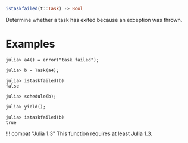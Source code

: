 ```julia
istaskfailed(t::Task) -> Bool
```

Determine whether a task has exited because an exception was thrown.

# Examples

```jldoctest
julia> a4() = error("task failed");

julia> b = Task(a4);

julia> istaskfailed(b)
false

julia> schedule(b);

julia> yield();

julia> istaskfailed(b)
true
```

!!! compat "Julia 1.3"
    This function requires at least Julia 1.3.

